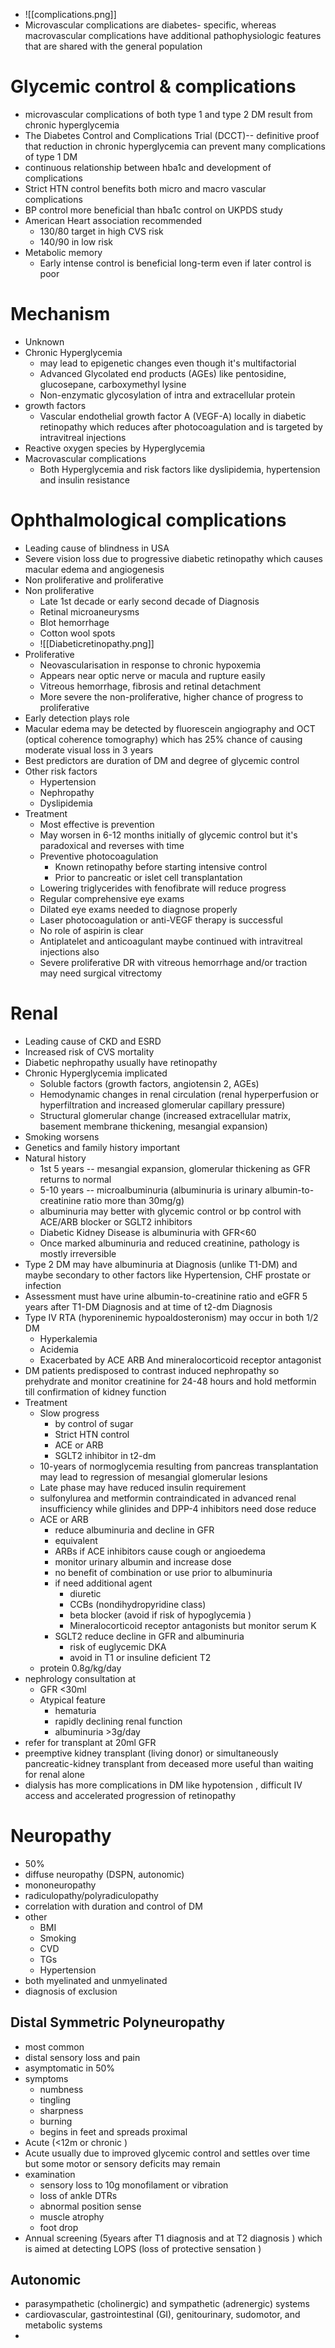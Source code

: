 - ![[complications.png]]
- Microvascular complications are diabetes- specific, whereas macrovascular complications have additional pathophysiologic features that are shared with the general population 
# Glycemic control & complications 
- microvascular complications of both type 1 and type 2 DM result from chronic hyperglycemia 
- The Diabetes Control and Complications Trial (DCCT)--  definitive proof that reduction in chronic hyperglycemia can prevent many complications of type 1 DM
- continuous relationship between hba1c and development of complications
- Strict HTN control benefits both micro and macro vascular complications 
- BP control more beneficial than hba1c control on UKPDS study 
- American Heart association recommended
	- 130/80 target in high CVS risk 
	- 140/90 in low risk 
- Metabolic memory
	- Early intense control is beneficial long-term even if later control is poor 
# Mechanism
- Unknown
- Chronic Hyperglycemia 
	- may lead to epigenetic changes even though it's multifactorial
	- Advanced Glycolated end products (AGEs) like pentosidine, glucosepane, carboxymethyl lysine 
	- Non-enzymatic glycosylation of intra and extracellular protein
- growth factors
	- Vascular endothelial growth factor A (VEGF-A) locally in diabetic retinopathy which reduces after photocoagulation and is targeted by intravitreal injections 
- Reactive oxygen species by Hyperglycemia
- Macrovascular complications
	- Both Hyperglycemia and risk factors like dyslipidemia, hypertension and insulin resistance
# Ophthalmological complications
- Leading cause of blindness in USA 
- Severe vision loss due to progressive diabetic retinopathy which causes macular edema and angiogenesis 
- Non proliferative and proliferative 
- Non proliferative
	- Late 1st decade or early second decade of Diagnosis
	- Retinal microaneurysms 
	- Blot hemorrhage
	- Cotton wool spots 
	- ![[Diabeticretinopathy.png]]
- Proliferative
	- Neovascularisation in response to chronic hypoxemia 
	- Appears near optic nerve or macula and rupture easily 
	- Vitreous hemorrhage, fibrosis and retinal detachment
	- More severe the non-proliferative, higher chance of progress to proliferative 
- Early detection plays role 
- Macular edema may be detected by fluorescein angiography and OCT (optical coherence tomography) which has 25% chance of causing moderate visual loss in 3 years 
- Best predictors are duration of DM and degree of glycemic control 
- Other risk factors
	- Hypertension
	- Nephropathy
	- Dyslipidemia
- Treatment
	- Most effective is prevention
	- May worsen in 6-12 months initially of glycemic control but it's paradoxical and reverses with time 
	- Preventive photocoagulation
		- Known retinopathy before starting intensive control 
		- Prior to pancreatic or islet cell transplantation 
	- Lowering triglycerides with fenofibrate will reduce progress
	- Regular comprehensive eye exams 
	- Dilated eye exams needed to diagnose properly
	- Laser photocoagulation or anti-VEGF therapy is successful
	- No role of aspirin is clear 
	- Antiplatelet and anticoagulant maybe continued with intravitreal injections also 
	- Severe proliferative DR with vitreous hemorrhage and/or traction may need surgical vitrectomy 
# Renal 
- Leading cause of CKD and ESRD
- Increased risk of CVS mortality
- Diabetic nephropathy usually have retinopathy
- Chronic Hyperglycemia implicated
	- Soluble factors (growth factors, angiotensin 2, AGEs)
	- Hemodynamic changes in renal circulation (renal hyperperfusion or hyperfiltration and increased glomerular capillary pressure)
	- Structural glomerular change (increased extracellular matrix, basement membrane thickening, mesangial expansion)
- Smoking worsens 
- Genetics and family history important
- Natural history
	- 1st 5 years -- mesangial expansion, glomerular thickening as GFR returns to normal 
	- 5-10 years -- microalbuminuria (albuminuria is urinary albumin-to-creatinine ratio more than 30mg/g) 
	- albuminuria may better with glycemic control or bp control with ACE/ARB blocker or SGLT2 inhibitors
	- Diabetic Kidney Disease is albuminuria with GFR<60 
	- Once marked albuminuria and reduced creatinine, pathology is mostly irreversible 
- Type 2 DM may have albuminuria at Diagnosis (unlike T1-DM) and maybe secondary to other factors like Hypertension, CHF prostate or infection
- Assessment must have urine albumin-to-creatinine ratio and eGFR 5 years after T1-DM Diagnosis and at time of t2-dm Diagnosis
- Type IV RTA (hyporeninemic hypoaldosteronism) may occur in both 1/2 DM
	- Hyperkalemia
	- Acidemia 
	- Exacerbated by ACE ARB And mineralocorticoid receptor antagonist 
- DM patients predisposed to contrast induced nephropathy so prehydrate and monitor creatinine for 24-48 hours and hold metformin till confirmation of kidney function 
- Treatment
	- Slow progress 
		- by control of sugar 
		- Strict HTN control
		- ACE or ARB 
		- SGLT2 inhibitor in t2-dm 
	- 10-years of normoglycemia resulting from pancreas transplantation may lead to regression of mesangial glomerular lesions
	- Late phase may have reduced insulin requirement 
	- sulfonylurea and metformin contraindicated in advanced renal insufficiency while glinides and DPP-4 inhibitors need dose reduce 
	- ACE or ARB 
		- reduce albuminuria and decline in GFR 
		- equivalent 
		- ARBs if ACE inhibitors cause cough or angioedema 
		- monitor urinary albumin and increase dose 
		- no benefit of combination or use prior to albuminuria 
		- if need additional agent 
			- diuretic 
			- CCBs (nondihydropyridine class)
			- beta blocker (avoid if risk of hypoglycemia ) 
			- Mineralocorticoid receptor antagonists but monitor serum K 
		- SGLT2  reduce decline in GFR and albuminuria 
			- risk of euglycemic DKA 
			- avoid in T1 or insuline deficient T2 
	- protein 0.8g/kg/day 
- nephrology consultation at 
	- GFR <30ml 
	- Atypical feature 
		- hematuria 
		- rapidly declining renal function 
		- albuminuria >3g/day 
- refer for transplant at 20ml GFR 
- preemptive kidney transplant (living donor) or simultaneously pancreatic-kidney transplant from deceased more useful than waiting for renal alone 
- dialysis has more complications in DM like hypotension , difficult IV access and accelerated progression of retinopathy 
# Neuropathy 
- 50% 
- diffuse neuropathy (DSPN, autonomic)
- mononeuropathy 
- radiculopathy/polyradiculopathy 
- correlation with duration and control of DM 
- other 
	- BMI 
	- Smoking 
	- CVD 
	- TGs 
	- Hypertension 
- both myelinated and unmyelinated 
- diagnosis of exclusion 
## Distal Symmetric Polyneuropathy 
- most common 
- distal sensory loss and pain 
- asymptomatic in 50% 
- symptoms 
	- numbness 
	- tingling 
	- sharpness 
	- burning 
	- begins in feet and spreads proximal 
- Acute (<12m or chronic )
- Acute usually due to improved glycemic control and settles over time but some motor or sensory deficits may remain 
- examination 
	- sensory loss to 10g monofilament or vibration 
	- loss of ankle DTRs 
	- abnormal position sense 
	- muscle atrophy 
	- foot drop 
- Annual screening (5years after T1 diagnosis and at T2 diagnosis ) which is aimed at detecting LOPS (loss of protective sensation )
## Autonomic 
- parasympathetic (cholinergic) and sympathetic (adrenergic) systems 
- cardiovascular, gastrointestinal (GI), genitourinary, sudomotor, and metabolic systems 
- 